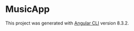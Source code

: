 # MusicApp

This project was generated with [Angular CLI](https://github.com/angular/angular-cli) version 8.3.2.





